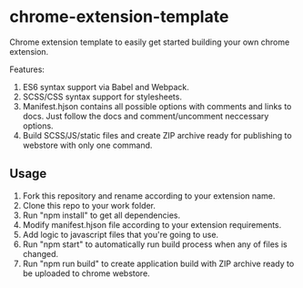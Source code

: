 # chrome-extension-template

Chrome extension template to easily get started building your own chrome extension.

Features:

1. ES6 syntax support via Babel and Webpack.
2. SCSS/CSS syntax support for stylesheets.
3. Manifest.hjson contains all possible options with comments and links to docs. Just follow the docs and comment/uncomment neccessary options.
4. Build SCSS/JS/static files and create ZIP archive ready for publishing to webstore with only one command.

## Usage

1. Fork this repository and rename according to your extension name.
2. Clone this repo to your work folder.
3. Run "npm install" to get all dependencies.
4. Modify manifest.hjson file according to your extension requirements.
5. Add logic to javascript files that you're going to use.
6. Run "npm start" to automatically run build process when any of files is changed.
7. Run "npm run build" to create application build with ZIP archive ready to be uploaded to chrome webstore.